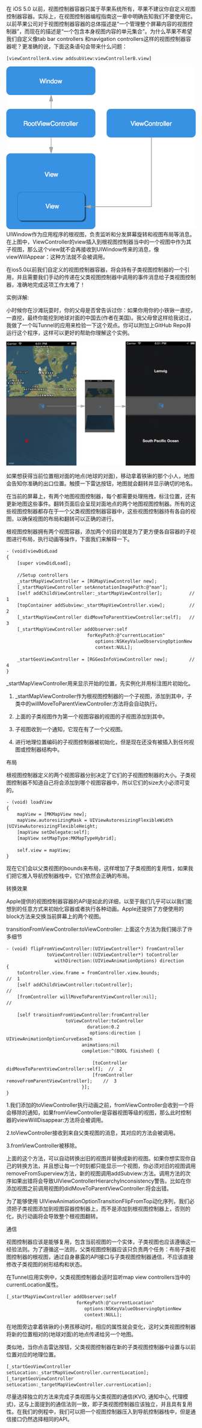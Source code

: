 在 iOS 5.0 以前，视图控制器容器只属于苹果系统所有，苹果不建议你自定义视图控制器容器。实际上，在视图控制器编程指南这一章中明确告知我们不要使用它。以前苹果公司对于视图控制器容器的总体描述是“一个管理整个屏幕内容的视图控制器”，而现在的描述是“一个包含本身视图内容的单元集合”。为什么苹果不希望我们自定义像tab bar controllers 和navigation controllers这样的视图控制器容器呢？更准确的说，下面这条语句会带来什么问题：

```
[viewControllerA.view addsubView:viewControllerB.view]
```
![](imgs/view-insertion@2x.png
)
UIWindow作为应用程序的根视图，负责监听和分发屏幕旋转和视图布局等消息。在上图中，ViewController的view插入到根视图控制器当中的一个视图中作为其子视图，那么这个view就不会再接收到UIWindow传来的消息，像viewWillAppear：这种方法就不会被调用。

在ios5.0以前我们自定义的视图控制器容器，将会持有子类视图控制器的一个引用，并且需要我们手动的传递在父类视图控制器中调用的事件消息给子类视图控制器，准确地完成这项工作太难了！


实例详解:

小时候你在沙滩玩耍时，你的父母是否曾告诉过你：如果你用你的小铁锹一直挖，一直挖，最终你能挖到地球对面的中国去(作者在美国)。我父母曾这样给我说过，我做了一个叫Tunnel的应用来检验一下这个观点。你可以附加上GitHub Repo并运行这个程序，这样可以更好的帮助你理解这个实例。

![](imgs/tunnel-screenshot@2x.png)

如果想获得当前位置相对面的地点(地球的对面)，移动拿着铁锹的那个小人，地图会告知你准确的出口位置。触摸一下雷达按钮，地图就会翻转并显示确切的地名。

在当前的屏幕上，有两个地图视图控制器，每个都需要处理拖拽，标注位置，还有更新地图这些事件。翻转页面后会呈现对面地点的两个地图视图控制器。所有的这些视图控制器都存在于一个父类视图控制器容器中，这些视图控制器持有各自的视图，以确保视图的布局和翻转可以正确的进行。

根视图控制器拥有两个视图容器，添加两个的目的就是为了更方便各自容器的子视图进行布局，执行动画等操作，下面我们来解释一下。

```
- (void)viewDidLoad
{
    [super viewDidLoad];
 
    //Setup controllers
    _startMapViewController = [RGMapViewController new];
    [_startMapViewController setAnnotationImagePath:@"man"];
    [self addChildViewController:_startMapViewController];          //  1
    [topContainer addSubview:_startMapViewController.view];         //  2
    [_startMapViewController didMoveToParentViewController:self];   //  3
    [_startMapViewController addObserver:self
                              forKeyPath:@"currentLocation"
                                 options:NSKeyValueObservingOptionNew 
                                 context:NULL];
 
    _startGeoViewController = [RGGeoInfoViewController new];        //  4
}
```

_startMapViewController用来显示开始的位置，先实例化并用标注图片初始化。

1. _startMapViewController作为根视图控制器的一个子视图，添加到其中，子类中的willMoveToParentViewController:方法将会自动执行。

2. 上面的子类视图作为第一个视图容器的视图的子视图添加到其中。

3. 子视图收到一个通知，它现在有了一个父视图。

4. 进行地理位置编码的子视图控制器被初始化，但是现在还没有被插入到任何视图或控制器结构中。

布局

根视图控制器定义的两个视图容器分别决定了它们的子视图控制器的大小。子类视图控制器不知道自己将会添加到哪个视图容器中，所以它们的size大小必须可变的。


```
- (void) loadView
{
    mapView = [MKMapView new];
    mapView.autoresizingMask = UIViewAutoresizingFlexibleWidth |UIViewAutoresizingFlexibleHeight;
    [mapView setDelegate:self];
    [mapView setMapType:MKMapTypeHybrid];
 
    self.view = mapView;
}
```

现在它们会以父类视图的bounds来布局，这样增加了子类视图的复用性，如果我们把它推入导航控制器栈中，它们依然会正确的布局。

 转换效果

Apple提供的视图控制器容器的API是如此的详细，以至于我们几乎可以以我们能想到的任意方式来初始化容器或者执行各种动画。Apple还提供了方便使用的block方法来交换当前屏幕上的两个视图。


transitionFromViewController:toViewController:
上面这个方法为我们揭示了许多细节

```
- (void) flipFromViewController:(UIViewController*) fromController 
               toViewController:(UIViewController*) toController  
                  withDirection:(UIViewAnimationOptions) direction
{
    toController.view.frame = fromController.view.bounds;                           //  1
    [self addChildViewController:toController];                                     //  
    [fromController willMoveToParentViewController:nil];                            //  
 
    [self transitionFromViewController:fromController
                      toViewController:toController
                              duration:0.2
                               options:direction | UIViewAnimationOptionCurveEaseIn
                            animations:nil
                            completion:^(BOOL finished) {
 
                                [toController didMoveToParentViewController:self];  //  2
                                [fromController removeFromParentViewController];    //  3
                            }];
}
```

1.我们添加的toViewController执行动画之前，fromViewController会收到一个将会移除的通知，如果fromViewController是容器视图等级的视图，那么此时控制器的viewWillDisappear:方法将会被调用。

2.toViewController接收到来自父类视图的消息，其对应的方法会被调用。

3.fromViewController被移除。

上面的这个方法，可以自动转换出旧的视图并替换成新的视图。如果你想实现你自己的转换方法，并且想让每一个时刻都只能显示一个视图，你必须对旧的视图调用removeFromSuperview方法，新的视图调用addSubview:方法。调用方法的次序如果出错将会导致UIViewControllerHierarchyInconsistency警告。比如在你添加视图之前调用视图的didMoveToParentViewController:将会出错。

为了能够使用 UIViewAnimationOptionTransitionFlipFromTop动化序列，我们必须把子类视图添加到视图容器控制器上，而不是添加到根视图控制器上，否则的化，执行动画将会导致整个根视图翻转。

通信

视图控制器应该是能够复用，包含当前视图的一个实体，子类视图也应该遵循这一经验法则。为了遵循这一法则，父类视图控制器应该只负责两个任务：布局子类视图控制器的根视图，通过自身暴露的API接口与子类视图控制器通信，不应该直接修改子类视图的树形结构和状态。

在Tunnel应用实例中，父类视图控制器会适时监听map view controllers当中的currentLocation属性。

```
[_startMapViewController addObserver:self 
                          forKeyPath:@"currentLocation"
                             options:NSKeyValueObservingOptionNew
                             context:NULL];
```

在地图旁边拿着铁锹的小男孩移动时，相应的属性就会变化，这时父类视图控制器将新的位置相对的(地球对面)的地点传递给另一个地图。

类似地，当你点击雷达按钮，父类视图控制器在新的子类视图控制器中设置与以前位置对应的地理位置。

```
[_startGeoViewController setLocation:_startMapViewController.currentLocation];
[_targetGeoViewController setLocation:_targetMapViewController.currentLocation];
```
尽量选择独立的方法来完成子类视图与父类视图的通信(KVO, 通知中心, 代理模式)，这与上面提到的通信法则一致，即子类视图控制器应该独立，并且具有复用性。在我们的例程中，我们可以把一个视图控制器压入到导航控制器栈中，但是通信接口仍然选择相同的API。

